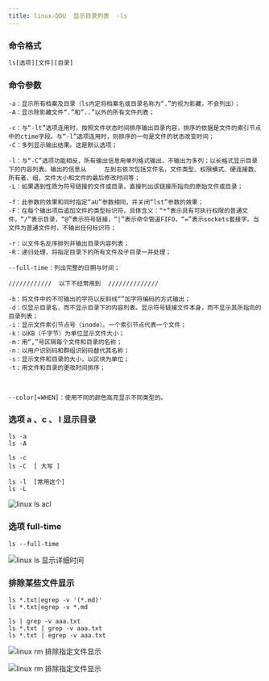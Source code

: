 ```yaml
---
title: linux-DDU  显示目录列表  -ls
---
```

### 命令格式

``` php
ls[选项][文件][目录]
```

### 命令参数

```
-a：显示所有档案及目录（ls内定将档案名或目录名称为“.”的视为影藏，不会列出）；
-A：显示除影藏文件“.”和“..”以外的所有文件列表；

-c：与“-lt”选项连用时，按照文件状态时间排序输出目录内容，排序的依据是文件的索引节点中的ctime字段。与“-l”选项连用时，则排序的一句是文件的状态改变时间；
-C：多列显示输出结果。这是默认选项；

-l：与“-C”选项功能相反，所有输出信息用单列格式输出，不输出为多列；以长格式显示目录下的内容列表。输出的信息从     左到右依次包括文件名，文件类型、权限模式、硬连接数、所有者、组、文件大小和文件的最后修改时间等；
-L：如果遇到性质为符号链接的文件或目录，直接列出该链接所指向的原始文件或目录；

-f：此参数的效果和同时指定“aU”参数相同，并关闭“lst”参数的效果；
-F：在每个输出项后追加文件的类型标识符，具体含义：“*”表示具有可执行权限的普通文件，“/”表示目录，“@”表示符号链接，“|”表示命令管道FIFO，“=”表示sockets套接字。当文件为普通文件时，不输出任何标识符；

-r：以文件名反序排列并输出目录内容列表；
-R：递归处理，将指定目录下的所有文件及子目录一并处理；

--full-time：列出完整的日期与时间；

////////////  以下不经常用到  //////////////

-b：将文件中的不可输出的字符以反斜线“”加字符编码的方式输出；
-d：仅显示目录名，而不显示目录下的内容列表。显示符号链接文件本身，而不显示其所指向的目录列表；
-i：显示文件索引节点号（inode）。一个索引节点代表一个文件；
-k：以KB（千字节）为单位显示文件大小；
-m：用“,”号区隔每个文件和目录的名称；
-n：以用户识别码和群组识别码替代其名称；
-s：显示文件和目录的大小，以区块为单位；
-t：用文件和目录的更改时间排序；



--color[=WHEN]：使用不同的颜色高亮显示不同类型的。
```

### 选项  a  、c 、 l  显示目录

```
ls -a
ls -A

ls -c
ls -C  [ 大写 ]

ls -l  [常用这个]
ls -L
```

![linux ls acl](/img/ubuntu/linux_command/linux_ls/ls_acl.png "linux ls acl")

### 选项  full-time 

```
ls --full-time
```

![linux ls 显示详细时间](/img/ubuntu/linux_command/linux_ls/ls_full-time.png "linux ls full-time")

### 排除某些文件显示

```
ls *.txt|egrep -v '(*.md)'
ls *.txt|egrep -v *.md

ls | grep -v aaa.txt
ls *.txt | grep -v aaa.txt
ls *.txt | egrep -v aaa.txt
```

![linux rm 排除指定文件显示](/img/ubuntu/linux_command/linux_ls/ls_other_01.png "linux ls 排除指定文件显示")

![linux rm 排除指定文件显示](/img/ubuntu/linux_command/linux_ls/ls_other_02.png "linux ls 排除指定文件显示")





























